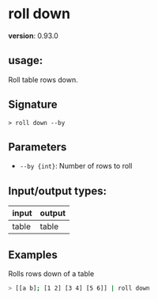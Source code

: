 # roll down

**version**: 0.93.0

## **usage**:

Roll table rows down.

## Signature

`> roll down --by`

## Parameters

- `--by {int}`: Number of rows to roll

## Input/output types:

| input | output |
| ----- | ------ |
| table | table  |

## Examples

Rolls rows down of a table

```bash
> [[a b]; [1 2] [3 4] [5 6]] | roll down
```
